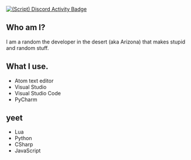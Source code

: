[![(Script) Discord Activity Badge](https://badgen.net/badge/Playing%20Game/Rec%20Room%2C%201%20hours%2028%20minutes%20elapsed.?color=61d800&labelColor=00cd90&icon=discord)](https://github.com/DevXternal/DevXternal)

## Who am I?
I am a random the developer in the desert (aka Arizona) that makes stupid and random stuff.
## What I use.
- Atom text editor
- Visual Studio
- Visual Studio Code
- PyCharm
## yeet
- Lua
- Python
- CSharp
- JavaScript
